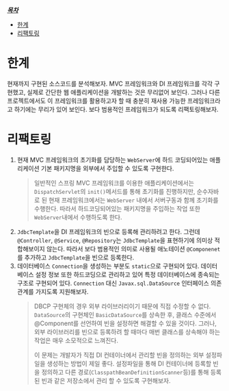<u>***목차***</u>
- [한계](#한계)
- [리팩토링](#리팩토링)

# 한계
현재까지 구현된 소스코드를 분석해보자. MVC 프레임워크와 DI 프레임워크를 각각 구현했고, 실제로 간단한 웹 애플리케이션을 개발하는 것은 무리없어 보인다. 그러나 
다른 프로젝트에서도 이 프레임워크를 활용하고자 할 때 충분히 재사용 가능한 프레임워크라고 하기에는 무리가 있어 보인다. 보다 범용적인 프레임워크가 되도록 리팩토링해보자.  

# 리팩토링
1. 현재 MVC 프레임워크의 초기화를 담당하는 `WebServer`에 하드 코딩되어있는 애플리케이션 기본 패키지명을 외부에서 주입할 수 있도록 구현한다.
   > 일반적인 스프링 MVC 프레임워크를 이용한 애플리케이션에서는 `DispatchServlet`의 `init()`메서드를 통해 초기화를 진행하지만, 순수자바로 된 현재 프레임워크에서는 
   > `WebServer` 내에서 서버구동과 함께 초기화를 수행한다. 따라서 하드코딩되어있는 패키지명을 주입하는 작업 또한 `WebServer`내에서 수행하도록 한다.   
2. `JdbcTemplate`을 DI 프레임워크의 빈으로 등록해 관리하려고 한다. 그런데 `@Controller`, `@Service`, `@Repository`는 `JdbcTemplate`을 표현하기에 의미상 적합해보이지 않는다.
   따라서 보다 범용적인 의미로 사용될 애노테이션 `@Componenet`를 추가하고 `JdbcTemplate`을 빈으로 등록한다.
3. 데이터베이스 `Connection`을 생성하는 부분도 `static`으로 구현되어 있다. 데이터베이스 설정 정보 또한 하드코딩으로 관리하고 있어 특정 데이터베이스에 종속되는 구조로 구현되어 있다.
   `Connection` 대신 `Javax.sql.DataSource` 인터페이스 의존관계를 가지도록 지원해보자.
   > DBCP 구현체의 경우 외부 라이브러리이기 때문에 직접 수정할 수 없다. `DataSource`의 구현체인 `BasicDataSource`를 상속한 후, 클래스 수준에서 @Component를 선언하여 빈을 설정하면 해결할 수 있을 것이다.
   > 그러나, 외부 라이브러리를 빈으로 등록하려 할 때마다 매번 클래스를 상속해야 하는 작업은 매우 소모적으로 느껴진다.
   > 
   > 이 문제는 개발자가 직접 DI 컨테이너에서 관리할 빈을 정의하는 외부 설정파일을 생성하는 방법이 제일 좋다. 
   > 설정파일을 통해 DI 컨테이너에 등록할 빈을 정의하고 다른 경로(`ClasspathBeanDefinitionScanner`등)를 통해 등록된 빈과 같은 저장소에서 관리 할 수 있도록 구현해보자.